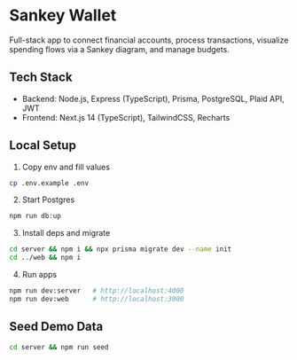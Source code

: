# Sankey Wallet

Full-stack app to connect financial accounts, process transactions, visualize spending flows via a Sankey diagram, and manage budgets.

## Tech Stack
- Backend: Node.js, Express (TypeScript), Prisma, PostgreSQL, Plaid API, JWT
- Frontend: Next.js 14 (TypeScript), TailwindCSS, Recharts

## Local Setup
1. Copy env and fill values
```bash
cp .env.example .env
```
2. Start Postgres
```bash
npm run db:up
```
3. Install deps and migrate
```bash
cd server && npm i && npx prisma migrate dev --name init
cd ../web && npm i
```
4. Run apps
```bash
npm run dev:server   # http://localhost:4000
npm run dev:web      # http://localhost:3000
```

## Seed Demo Data
```bash
cd server && npm run seed
```
